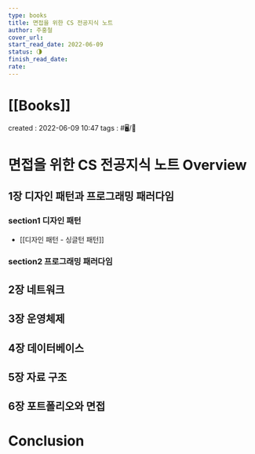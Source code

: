 ```yaml
---
type: books
title: 면접을 위한 CS 전공지식 노트
author: 주홍철
cover_url: 
start_read_date: 2022-06-09
status: 🌗
finish_read_date: 
rate: 
---
```


# [[Books]]
created : 2022-06-09 10:47
tags : #🖥️/📔 

# 면접을 위한 CS 전공지식 노트 Overview

## 1장 디자인 패턴과 프로그래밍 패러다임

### section1 디자인 패턴
- [[디자인 패턴 - 싱글턴 패턴]]

### section2 프로그래밍 패러다임

## 2장 네트워크

## 3장 운영체제

## 4장 데이터베이스

## 5장 자료 구조

## 6장 포트폴리오와 면접


# Conclusion
